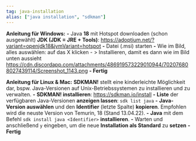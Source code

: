 ```yaml
---
tag: java-installation
alias: ["java installation", "sdkman"]
---
```


__Anleitung für Windows:__
**-** Java **18** mit Hotspot downloaden (schon ausgewählt)
**JDK (JDK = JRE + Tools)**: <https://adoptium.net/?variant=openjdk18&jvmVariant=hotspot>
**-** Datei (.msi) starten
**-** Wie im Bild, alles auswählen: auf das X klicken - > Installieren, damit es dann wie im Bild unten aussieht
https://cdn.discordapp.com/attachments/486919573229010944/702076808027439114/Screenshot_1143.png
**- Fertig**

__Anleitung für Linux & Mac:__
**SDKMAN!** stellt eine kinderleichte Möglichkeit dar, bspw. Java-Versionen auf Unix-Betriebssystemen zu installieren und zu verwalten.
**-** **SDKMAN! installieren**: <https://sdkman.io/install>
**-** **Liste** der verfügbaren Java-Versionen **anzeigen lassen**: `sdk list java`
**-** **Java-Version auswählen** und den **Identifier** (letzte Spalte) **kopieren**. Empfohlen wird die neuste Version von Temurin, 18 (Stand 13.04.22).
**-** **Java** mit dem Befehl `sdk install java <Identifier>` **installieren**.
**-** Warten und anschließend `y` eingeben, um die neue **Installation als Standard** zu **setzen**
**- Fertig**
